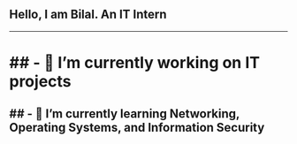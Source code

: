 ## Hello, I am Bilal. An IT Intern
---------------------------------------------------------------------------------------
<h1>## - 🔭 I’m currently working on IT projects</h1>
<h2>## - 🌱 I’m currently learning Networking, Operating Systems, and Information Security</h2>

<!--
**lilox9/lilox9** is a ✨ _special_ ✨ repository because its `README.md` (this file) appears on your GitHub profile.

Here are some ideas to get you started:



- 👯 I’m looking to collaborate on ...
- 🤔 I’m looking for help with ...
- 💬 Ask me about ...
- 📫 How to reach me: ...
- 😄 Pronouns: ...
- ⚡ Fun fact: ...
-->
